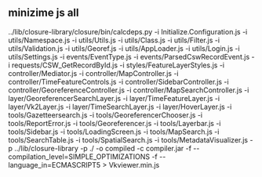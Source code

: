 ## minizime js all
../lib/closure-library/closure/bin/calcdeps.py -i Initialize.Configuration.js -i utils/Namespace.js -i utils/Utils.js -i utils/Class.js -i utils/Filter.js -i utils/Validation.js -i utils/Georef.js -i utils/AppLoader.js -i utils/Login.js -i utils/Settings.js -i events/EventType.js -i events/ParsedCswRecordEvent.js -i requests/CSW_GetRecordById.js -i styles/FeatureLayerStyles.js -i controller/Mediator.js -i controller/MapController.js -i controller/TimeFeatureControls.js -i controller/SidebarController.js -i controller/GeoreferenceController.js -i controller/MapSearchController.js -i layer/GeoreferencerSearchLayer.js -i layer/TimeFeatureLayer.js -i layer/Vk2Layer.js -i layer/TimeSearchLayer.js -i layer/HoverLayer.js -i tools/Gazetteersearch.js -i tools/GeoreferencerChooser.js -i tools/ReportError.js -i tools/Georeferencer.js -i tools/Layerbar.js -i tools/Sidebar.js -i tools/LoadingScreen.js -i tools/MapSearch.js -i tools/SearchTable.js -i tools/SpatialSearch.js -i tools/MetadataVisualizer.js -p ../lib/closure-library -p ./ -o compiled -c compiler.jar -f --compilation_level=SIMPLE_OPTIMIZATIONS -f --language_in=ECMASCRIPT5 > Vkviewer.min.js
